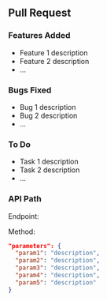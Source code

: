 ## Pull Request

### Features Added
- Feature 1 description
- Feature 2 description
- ...

### Bugs Fixed
- Bug 1 description
- Bug 2 description
- ...

### To Do
- Task 1 description
- Task 2 description
- ...

### API Path

Endpoint:

Method:


```json
"parameters": {
  "param1": "description",
  "param2": "description",
  "param3": "description",
  "param4": "description",
  "param5": "description"
}

```
